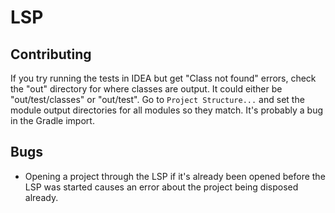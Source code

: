 # LSP

## Contributing
If you try running the tests in IDEA but get "Class not found" errors, check the "out" directory for where classes are
output. It could either be "out/test/classes" or "out/test". Go to `Project Structure...` and set the module output
directories for all modules so they match. It's probably a bug in the Gradle import.

## Bugs
- Opening a project through the LSP if it's already been opened before the LSP was started causes an error about the
project being disposed already.
